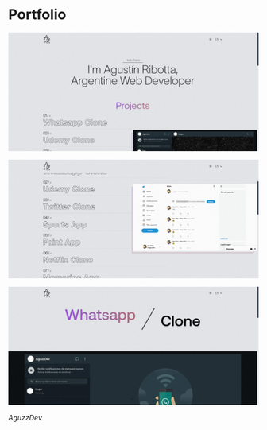 # **Portfolio**

![](./screenshots/1.PNG)

![](./screenshots/2.PNG)

![](./screenshots/3.PNG)

*AguzzDev*
